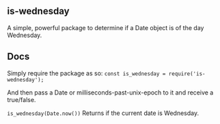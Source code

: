 ## is-wednesday
A simple, powerful package to determine if a Date object is of the day Wednesday.

## Docs
Simply require the package as so:
`const is_wednesday = require('is-wednesday');`

And then pass a Date or milliseconds-past-unix-epoch to it and receive a true/false.

`is_wednesday(Date.now())` Returns if the current date is Wednesday.
